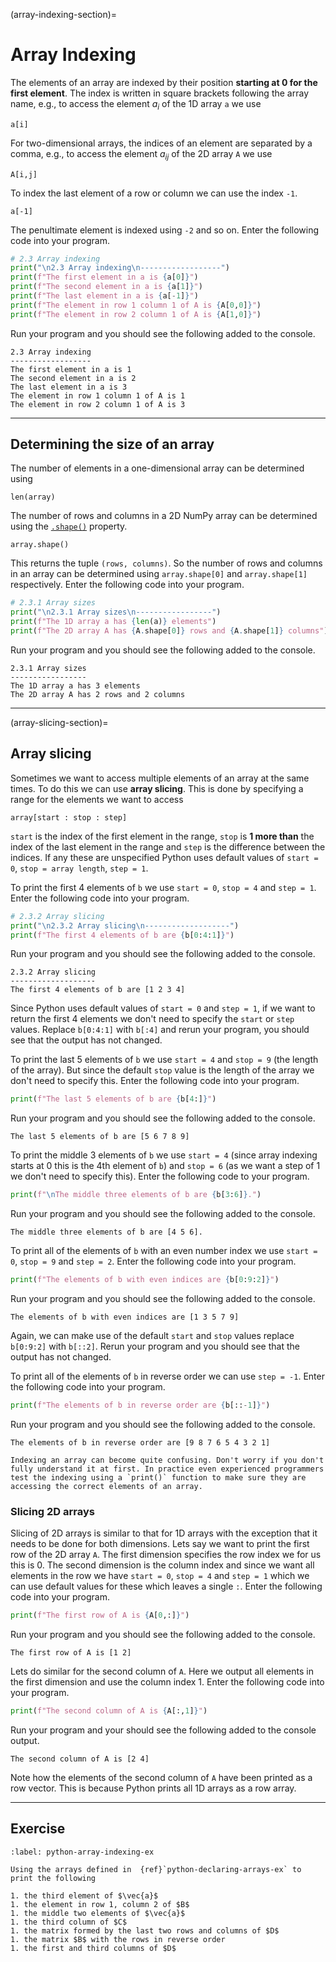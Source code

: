 (array-indexing-section)=
# Array Indexing

The elements of an array are indexed by their position **starting at 0 for the first element**. The index is written in square brackets following the array name, e.g., to access the element $a_i$ of the 1D array `a` we use

```text
a[i]
```

For two-dimensional arrays, the indices of an element are separated by a comma, e.g., to access the element $a_{ij}$ of the 2D array `A` we use

```text
A[i,j]
```

To index the last element of a row or column we can use the index `-1`.

```text
a[-1]
```

The penultimate element is indexed using `-2` and so on. Enter the following code into your program.

```python
# 2.3 Array indexing
print("\n2.3 Array indexing\n------------------")
print(f"The first element in a is {a[0]}")
print(f"The second element in a is {a[1]}")
print(f"The last element in a is {a[-1]}")
print(f"The element in row 1 column 1 of A is {A[0,0]}")
print(f"The element in row 2 column 1 of A is {A[1,0]}")
```

Run your program and you should see the following added to the console.

```text
2.3 Array indexing
------------------
The first element in a is 1
The second element in a is 2
The last element in a is 3
The element in row 1 column 1 of A is 1
The element in row 2 column 1 of A is 3
```

---

## Determining the size of an array

The number of elements in a one-dimensional array can be determined using

```text
len(array)
```

The number of rows and columns in a 2D NumPy array can be determined using the <a href="https://numpy.org/doc/stable/reference/generated/numpy.shape.html?highlight=shape#numpy.shape" target="_blank">`.shape()`</a> property.

```text
array.shape()
```

This returns the tuple `(rows, columns)`. So the number of rows and columns in an array can be determined using `array.shape[0]` and `array.shape[1]` respectively. Enter the following code into your program.

```python
# 2.3.1 Array sizes
print("\n2.3.1 Array sizes\n-----------------")
print(f"The 1D array a has {len(a)} elements")
print(f"The 2D array A has {A.shape[0]} rows and {A.shape[1]} columns")
```

Run your program and you should see the following added to the console.

```text
2.3.1 Array sizes
-----------------
The 1D array a has 3 elements
The 2D array A has 2 rows and 2 columns
```

---

(array-slicing-section)=
## Array slicing

Sometimes we want to access multiple elements of an array at the same times. To do this we can use **array slicing**. This is done by specifying a range for the elements we want to access

```text
array[start : stop : step]
```

`start` is the index of the first element in the range, `stop` is **1 more than** the index of the last element in the range and `step` is the difference between the indices. If any these are unspecified Python uses default values of `start = 0`, `stop = array length`, `step = 1`.

To print the first 4 elements of `b` we use `start = 0`, `stop = 4` and `step = 1`. Enter the following code into your program.

```python
# 2.3.2 Array slicing
print("\n2.3.2 Array slicing\n-------------------")
print(f"The first 4 elements of b are {b[0:4:1]}")
```

Run your program and you should see the following added to the console.

```text
2.3.2 Array slicing
-------------------
The first 4 elements of b are [1 2 3 4]
```

Since Python uses default values of `start = 0` and `step = 1`, if we want to return the first 4 elements we don't need to specify the `start` or `step` values. Replace `b[0:4:1]` with `b[:4]` and rerun your program, you should see that the output has not changed.

To print the last 5 elements of `b` we use `start = 4` and `stop = 9` (the length of the array). But since the default `stop` value is the length of the array we don't need to specify this. Enter the following code into your program.

```python
print(f"The last 5 elements of b are {b[4:]}")
```

Run your program and you should see the following added to the console.

```text
The last 5 elements of b are [5 6 7 8 9]
```

To print the middle 3 elements of `b` we use `start = 4` (since array indexing starts at 0 this is the 4th element of `b`) and `stop = 6` (as we want a step of 1 we don't need to specify this). Enter the following code to your program.

```python
print(f"\nThe middle three elements of b are {b[3:6]}.")
```

Run your program and you should see the following added to the console.

```text
The middle three elements of b are [4 5 6].
```

To print all of the elements of `b` with an even number index we use `start = 0`, `stop = 9` and `step = 2`. Enter the following code into your program.

```python
print(f"The elements of b with even indices are {b[0:9:2]}")
```

Run your program and you should see the following added to the console.

```text
The elements of b with even indices are [1 3 5 7 9]
```

Again, we can make use of the default `start` and `stop` values replace `b[0:9:2]` with `b[::2]`. Rerun your program and you should see that the output has not changed.

To print all of the elements of `b` in reverse order we can use `step = -1`. Enter the following code into your program.

```python
print(f"The elements of b in reverse order are {b[::-1]}")
```

Run your program and you should see the following added to the console.

```text
The elements of b in reverse order are [9 8 7 6 5 4 3 2 1]
```

```{note}
Indexing an array can become quite confusing. Don't worry if you don't fully understand it at first. In practice even experienced programmers test the indexing using a `print()` function to make sure they are accessing the correct elements of an array.
```

### Slicing 2D arrays

Slicing of 2D arrays is similar to that for 1D arrays with the exception that it needs to be done for both dimensions. Lets say we want to print the first row of the 2D array `A`. The first dimension specifies the row index we for us this is 0. The second dimension is the column index and since we want all elements in the row we have `start = 0`, `stop = 4` and `step = 1` which we can use default values for these which leaves a single `:`. Enter the following code into your program.

```python
print(f"The first row of A is {A[0,:]}")
```

Run your program and you should see the following added to the console.

```text
The first row of A is [1 2]
```

Lets do similar for the second column of `A`. Here we output all elements in the first dimension and use the column index 1. Enter the following code into your program.

```python
print(f"The second column of A is {A[:,1]}")
```

Run your program and your should see the following added to the console output.

```text
The second column of A is [2 4]
```

Note how the elements of the second column of `A` have been printed as a row vector. This is because Python prints all 1D arrays as a row array.

---

## Exercise

```{exercise}
:label: python-array-indexing-ex

Using the arrays defined in  {ref}`python-declaring-arrays-ex` to print the following

1. the third element of $\vec{a}$
1. the element in row 1, column 2 of $B$
1. the middle two elements of $\vec{a}$
1. the third column of $C$
1. the matrix formed by the last two rows and columns of $D$
1. the matrix $B$ with the rows in reverse order
1. the first and third columns of $D$
```
